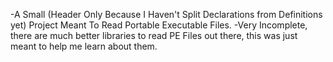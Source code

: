 -A Small (Header Only Because I Haven't Split Declarations from Definitions yet) Project Meant To Read Portable Executable Files.
-Very Incomplete, there are much better libraries to read PE Files out there, this was just meant to help me learn about them.